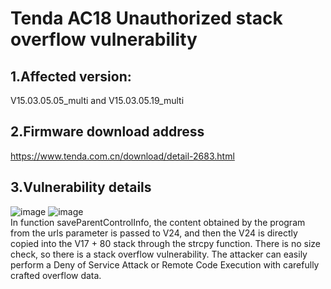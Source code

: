 Tenda AC18 Unauthorized stack overflow vulnerability
===
1.Affected version:
---
V15.03.05.05_multi and V15.03.05.19_multi  

2.Firmware download address
---
https://www.tenda.com.cn/download/detail-2683.html  

3.Vulnerability details
---
![image](https://user-images.githubusercontent.com/104344137/183282684-b4782203-e150-4145-bb4b-bdf4f6271cba.png)
![image](https://user-images.githubusercontent.com/104344137/183282688-9f5d0db4-711e-45ec-9d62-c1ce85815871.png)  
In function saveParentControlInfo, the content obtained by the program from the urls parameter is passed to V24, and then the V24 is directly copied into the V17 + 80 stack through the strcpy function. There is no size check, so there is a stack overflow vulnerability. The attacker can easily perform a Deny of Service Attack or Remote Code Execution with carefully crafted overflow data.
